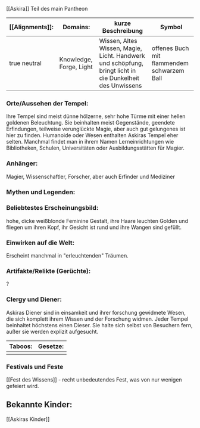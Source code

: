 [[Askira]] 
Teil des main Pantheon

| [[Alignments]]: | Domains:                | kurze Beschreibung                                                                                       | Symbol                                     |
| --------------- | ----------------------- | -------------------------------------------------------------------------------------------------------- | ------------------------------------------ |
| true neutral    | Knowledge, Forge, Light | Wissen, Altes Wissen, Magie, Licht. Handwerk und schöpfung, bringt licht in die Dunkelheit des Unwissens | offenes Buch mit flammendem schwarzem Ball |
### Orte/Aussehen der Tempel:
Ihre Tempel sind meist dünne hölzerne, sehr hohe Türme mit einer hellen goldenen Beleuchtung. Sie beinhalten meist Gegenstände, geendete Erfindungen, teilweise verunglückte Magie, aber auch gut gelungenes ist hier zu finden. Humanoide oder Wesen enthalten Askiras Tempel eher selten.
Manchmal findet man in ihrem Namen Lerneinrichtungen wie Bibliotheken, Schulen, Universitäten oder Ausbildungsstätten für Magier.
### Anhänger:
Magier, Wissenschaftler, Forscher, aber auch Erfinder und Mediziner
### Mythen und Legenden:

### Beliebtestes Erscheinungsbild:
hohe, dicke weißblonde Feminine Gestalt, ihre Haare leuchten Golden und fliegen um ihren Kopf, ihr Gesicht ist rund und ihre Wangen sind gefüllt.
### Einwirken auf die Welt:
Erscheint manchmal in "erleuchtenden" Träumen.
### Artifakte/Relikte (Gerüchte):
?
### Clergy und Diener:
Askiras Diener sind in einsamkeit und ihrer forschung gewidmete Wesen, die sich komplett ihrem Wissen und der Forschung widmen. Jeder Tempel beinhaltet höchstens einen Dieser. Sie halte sich selbst von Besuchern fern, außer sie werden explizit aufgesucht.

| Taboos: | Gesetze: |
| ------- | -------- |
|         |          |
### Festivals und Feste
[[Fest des Wissens]] - recht unbedeutendes Fest, was von nur wenigen gefeiert wird.

## Bekannte Kinder:
[[Askiras Kinder]]